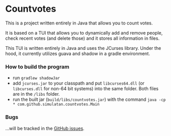 # Countvotes
This is a project written entirely in Java that allows you to count votes.

It is based on a TUI that allows you to dynamically add and remove people, check recent votes (and delete those) and it stores all information in files.

This TUI is written entirely in Java and uses the JCurses library.
Under the hood, it currently utilizes guava and shadow in a gradle environment.

### How to build the program
- run `gradlew shadowJar`
- add `jcurses.jar` to your classpath and put `libcurses64.dll` (or `libcurses.dll` for non-64 bit systems) into the same folder. Both files are in the `/libs` folder.
- run the built jar (`build/libs/countvotes.jar`) with the command `java -cp * com.github.simulatan.countvotes.Main`

### Bugs
...will be tracked in the [GitHub issues](https://github.com/SIMULATAN/countvotes/issues).